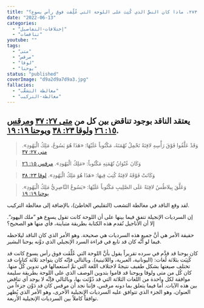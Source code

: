 ```yaml
---
title: "الإعتراض ٢٧٣، ماذا كان النصُّ الذي كُتِبَ على اللوحة التي عُلِّقت فوق رأس يسوع؟"
date: "2022-06-13"
categories:
  - "إختلافات-التفاصيل"
  - "تناقضات"
youtube: ""
tags:
  - "متى"
  - "مرقس"
  - "لوقا"
  - "يوحنا"
status: "published"
coverImage: "d9a2d9a7d9a3.jpg"
fallacies:
  - "مغالطة التشعُّب"
  - "مغالطة-التركيب"
---
```


## **يعتقد الناقد بوجود تناقض بين كل من [متى ٢٧: ٣٧](https://www.bible.com//bible/101/MAT.27.37) و[مرقس ١٥: ٢٦](https://www.bible.com//bible/101/MRK.15.26) و[لوقا ٢٣: ٣٨](https://www.bible.com//bible/101/LUK.23.38) و[يوحنا ١٩: ١٩](https://www.bible.com//bible/101/JHN.19.19).**

> وَقَدْ عَلَّقُوا فَوْقَ رَأْسِهِ لافِتَةً تَحْمِلُ تُهْمَتَهُ، مَكْتُوباً عَلَيْهَا: «هَذَا هُوَ يَسُوعُ، مَلِكُ الْيَهُودِ». [متى ٢٧: ٣٧](https://www.bible.com//bible/101/MAT.27.37)

> وَكَانَ عُنْوَانُ تُهْمَتِهِ مَكْتُوباً: «مَلِكُ الْيَهُودِ». [مرقس ١٥: ٢٦](https://www.bible.com//bible/101/MRK.15.26)

> وَكَانَتْ فَوْقَهُ لافِتَةٌ كُتِبَ فِيهَا: «هَذَا هُوَ مَلِكُ الْيَهُودِ». [لوقا ٢٣: ٣٨](https://www.bible.com//bible/101/LUK.23.38)

> وَعَلَّقَ بِيلاطُسُ لافِتَةً عَلَى الصَّلِيبِ مَكْتُوباً عَلَيْهَا: «يَسُوعُ النَّاصِرِيُّ مَلِكُ الْيَهُودِ». [يوحنا ١٩: ١٩](https://www.bible.com//bible/101/JHN.19.19)

لقد وقع الناقد في مغالطة التشعب (التقليص الخاطئ)، بالإضافة إلى مغالطة التركيب.

إن السرديات الإنجيلة تتفق فيما بينها على أن اللوحة كانت تقول يسوع هو ”ملك اليهود“. إلا أن الأناجيل تُقدم هذه الكتابة بطريقة متباينة، فأي منها هو الصحيح؟

حقيقة الأمر هي أنَّ جميع هذه السرديات هي صحيحة. وهو الأمر الذي كان الناقد ليلاحظه فيما لو أنَّه كان قد تابع في قراءة السرد الإنجيلي الذي دوَّنه يوحنا البشير.

كان يوحنا قد قدَّم في سرده تقريراً يقول بأنَّ اللوحة التي عُلِّقَت فوق رأس يسوع كانت قد كُتِبَت بثلاثة لُغات: (اليونانية، العبرية، واللاتينية). وبالتالي فإنّه كان يتواجد ثلاثة كتابات قد تختلف صيغتها بشكل طفيف نتيجةً لاختلاف اللغة التي تمَّ استعمالها في تدوين كُلٍّ منها. كان كُل من متى ولوقا ويوحنا قد قاموا بتدوين الوصف الذي على اللوحة بطريقة سليمة موافقة لكل واحدة من اللغات الثلاثة التي قد دُوِّنَت بها، وبالتالي فإنَّه لا يوجد أي تناقض بين هذه الآيات. أما فيما يتعلق بما دونه مرقس، فإننا نجد أن مرقس كان قد دَوَّن جزءاً من العنوان، وهو الجزء الذي تتوافق عليه السرديات الإنجيلية الأُخرى، وهو الأمر الذي يُظهر توافقاً كاملاً بين السرديات الإنجيلية الأربعة.
